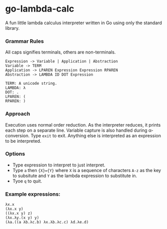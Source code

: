 # go-lambda-calc
A fun little lambda calculus interpreter written in Go using only the standard library.

### Grammar Rules
All caps signifies terminals, others are non-terminals.
```
Expression -> Variable | Application | Abstraction
Variable -> TERM
Application -> LPAREN Expression Expression RPAREN
Abstraction -> LAMBDA ID DOT Expression

TERM: A unicode string.
LAMBDA: λ
DOT: .
LPAREN: (
RPAREN: )
```

### Approach
Execution uses normal order reduction. As the interpreter reduces, it prints each step on a separate line. Variable capture is also handled during α-conversion. Type `exit` to exit. Anything else is interpreted as an expression to be interpreted.


### Options
- Type expression to interpret to just interpret.
- Type `a` then `{X}={Y}` where `X` is a sequence of characters `A-z` as the key to subsitute and `Y` as the lambda expression to substitute in.
- Tyoe `q` to quit.


### Example expressions:
```
λx.x
(λx.x y)
((λx.x y) z)
(λx.λy.(x y) y)
(λa.((a λb.λc.b) λx.λb.λc.c) λd.λe.d)
```